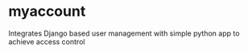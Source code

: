 # myaccount
Integrates Django based user management with simple python app to achieve access control
